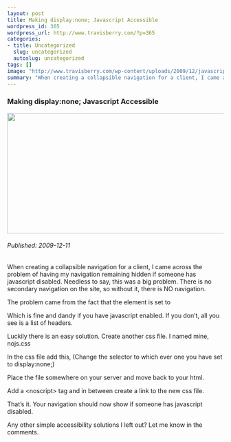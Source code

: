 ```yaml
--- 
layout: post
title: Making display:none; Javascript Accessible
wordpress_id: 365
wordpress_url: http://www.travisberry.com/?p=365
categories: 
- title: Uncategorized
  slug: uncategorized
  autoslug: uncategorized
tags: []
image: "http://www.travisberry.com/wp-content/uploads/2009/12/javascript.jpg"
summary: "When creating a collapsible navigation for a client, I came across the problem of having my navigation remaining hidden if someone has javascript disabled. Needless to say, this was a big problem"
---
```

<article class="post clearfix">
  <h3>Making display:none; Javascript Accessible</h3>
  <a href="http://www.flickr.com/photos/dmitry-baranovskiy/" class="postImageLink"><img src="http://www.travisberry.com/wp-content/uploads/2009/12/javascript.jpg" alt="" class="thumbnail alignleft" width=640 height=280 /></a>
  <h6>Published: 2009-12-11</h6>
<p>
When creating a collapsible navigation for a client, I came across the problem of having my navigation remaining hidden if someone has javascript disabled. Needless to say, this was a big problem. There is no secondary navigation on the site, so without it, there is NO navigation.<span id="more-365"></span></p>
<p>The problem came from the fact that the element is set to</p>
<p><script src="https://gist.github.com/1176865.js?file=example1.css"></script></p>
<p>Which is fine and dandy if you have javascript enabled. If you don&#8217;t, all you see is a list of headers.</p>

<p>Luckily there is an easy solution. Create another css file. I named mine, nojs.css</p>
<p>In the css file add this, (Change the selector to which ever one you have set to display:none;)</p>
<p><script src="https://gist.github.com/1176865.js?file=example2.css"></script></p>
<p>Place the file somewhere on your server and move back to your html.</p>
<p>Add a &lt;noscript&gt; tag and in between create a link to the new css file.</p>

<p>That&#8217;s it. Your navigation should now show if someone has javascript disabled.</p>
<p>Any other simple accessibility solutions I left out? Let me know in the comments.</p>
</article>